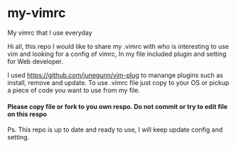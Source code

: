 # my-vimrc
My vimrc that I use everyday

Hi all, this repo I would like to share my .vimrc with who is interesting to use vim and looking for a config of vimrc, In my file included plugin and setting for Web developer.

I used https://github.com/junegunn/vim-plug to manange plugins such as install, remove and update. To use .vimrc file just copy to your OS or pickup a piece of code you want to use from my file.


#### Please copy file or fork to you own respo. Do not commit or try to edit file on this respo 

Ps. This repo is up to date and ready to use, I will keep update config and setting. 
